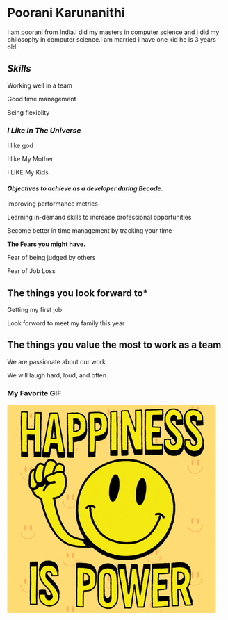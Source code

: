 
# Poorani Karunanithi  
I am poorani from India.i did my masters in computer science and i did my philosophy in computer science.i am married i have one kid he is 3 years old.

## *Skills*
Working well in a team

Good time management

Being flexibilty

### *I Like In The Universe*
I like god 

I like My Mother

I LIKE My Kids

#### *Objectives to achieve as a developer during Becode.*

Improving performance metrics

Learning in-demand skills to increase professional opportunities

Become better in time management by tracking your time

**The Fears you might have.**

Fear of being judged by others
 
Fear of Job Loss

## The things you look forward to*

Getting my  first job

Look forword to meet my family this year

## The  things you value the most to work as a team

We are passionate about our work 

We will laugh hard, loud, and often.

### My Favorite GIF

![favorite image](/images/favoriteimage.gif)